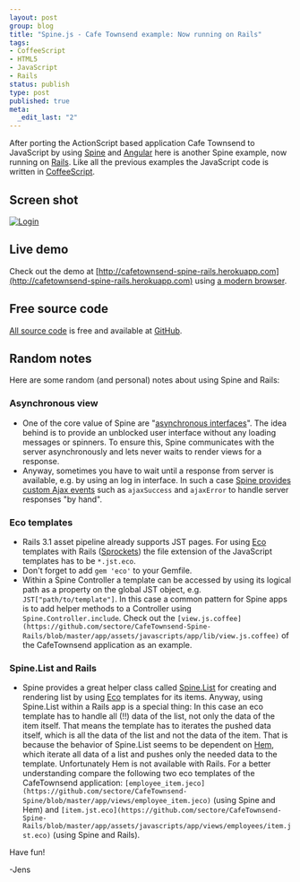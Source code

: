 ```yaml
--- 
layout: post
group: blog
title: "Spine.js - Cafe Townsend example: Now running on Rails"
tags: 
- CoffeeScript
- HTML5
- JavaScript
- Rails
status: publish
type: post
published: true
meta: 
  _edit_last: "2"
---
```


After porting the ActionScript based application Cafe Townsend to JavaScript by using [Spine](http://www.websector.de/blog/2011/12/31/spine-js-cafe-townsend-example/) and [Angular](http://www.websector.de/blog/2012/01/17/fun-with-angularjs-rails-coffeescript-sass-another-cafe-townsend-example/) here is another Spine example, now running on [Rails](http://rubyonrails.org/). Like all the previous examples the JavaScript code is written in [CoffeeScript](http://coffeescript.org/).

<!--more-->

## Screen shot

[![Login](https://github.com/sectore/CafeTownsend-Spine-Rails/raw/master/wiki/cafetownsend-spine-rails-login.png)](http://cafetownsend-spine-rails.herokuapp.com)

## Live demo

Check out the demo at [http://cafetownsend-spine-rails.herokuapp.com](http://cafetownsend-spine-rails.herokuapp.com) using [a modern browser](https://www.google.com/chrome).

## Free source code

[All source code](https://github.com/sectore/CafeTownsend-Spine-Rails) is free and available at [GitHub](https://github.com/sectore/CafeTownsend-Spine-Rails).

## Random notes

Here are some random (and personal) notes about using Spine and Rails:

### Asynchronous view

*   One of the core value of Spine are "[asynchronous interfaces](http://spinejs.com/docs/introduction)". The idea behind is to provide an unblocked user interface without any loading messages or spinners. To ensure this, Spine communicates with the server asynchronously and lets never waits to render views for a response.
*   Anyway, sometimes you have to wait until a response from server is available, e.g. by using an log in interface. In such a case [Spine provides custom Ajax events](http://spinejs.com/docs/ajax) such as `ajaxSuccess` and `ajaxError` to handle server responses "by hand".

### Eco templates

*   Rails 3.1 asset pipeline already supports JST pages. For using [Eco](https://github.com/sstephenson/eco) templates with Rails ([Sprockets](http://rubydoc.info/gems/sprockets/2.3.0/frames)) the file extension of the JavaScript templates has to be `*.jst.eco`.
*   Don't forget to add `gem 'eco'` to your Gemfile.
*   Within a Spine Controller a template can be accessed by using its logical path as a property on the global JST object, e.g. `JST["path/to/template"]`. In this case a common pattern for Spine apps is to add helper methods to a Controller using `Spine.Controller.include`. Check out the `[view.js.coffee](https://github.com/sectore/CafeTownsend-Spine-Rails/blob/master/app/assets/javascripts/app/lib/view.js.coffee)` of the CafeTownsend application as an example.

### Spine.List and Rails

*   Spine provides a great helper class called [Spine.List](https://github.com/maccman/spine/blob/master/src/list.coffee) for creating and rendering list by using [Eco](https://github.com/sstephenson/eco) templates for its items. Anyway, using Spine.List within a Rails app is a special thing: In this case an eco template has to handle all (!!) data of the list, not only the data of the item itself. That means the template has to iterates the pushed data itself, which is all the data of the list and not the data of the item. That is because the behavior of Spine.List seems to be dependent on [Hem](http://spinejs.com/docs/hem), which iterate all data of a list and pushes only the needed data to the template. Unfortunately Hem is not available with Rails. For a better understanding compare the following two eco templates of the CafeTownsend application: `[employee_item.jeco](https://github.com/sectore/CafeTownsend-Spine/blob/master/app/views/employee_item.jeco)` (using Spine and Hem) and `[item.jst.eco](https://github.com/sectore/CafeTownsend-Spine-Rails/blob/master/app/assets/javascripts/app/views/employees/item.jst.eco)` (using Spine and Rails).

Have fun!

-Jens
